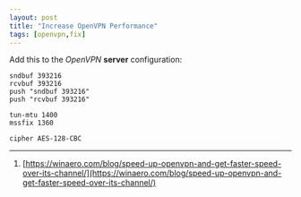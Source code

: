```yaml
---
layout: post
title: "Increase OpenVPN Performance"
tags: [openvpn,fix]
---
```


Add this to the *OpenVPN* **server** configuration:
```
sndbuf 393216
rcvbuf 393216
push "sndbuf 393216"
push "rcvbuf 393216"

tun-mtu 1400
mssfix 1360

cipher AES-128-CBC
```

---
1. [https://winaero.com/blog/speed-up-openvpn-and-get-faster-speed-over-its-channel/](https://winaero.com/blog/speed-up-openvpn-and-get-faster-speed-over-its-channel/)
